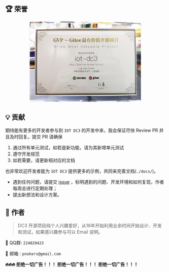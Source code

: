## 🏆 荣誉

<p align="center">
    <img src="./images/dc3/gitee/gvp.jpg" width="70%" alt="GiteeGVP">
<p/>




## 💡 贡献

期待能有更多的开发者参与到 `IOT DC3` 的开发中来，我会保证尽快 Review PR 并且及时回复。提交 PR 请确保

1. 通过所有单元测试，如若是新功能，请为其新增单元测试
2. 遵守开发规范
3. 如若需要，请更新相对应的文档

也非常欢迎开发者能为 `IOT DC3` 提供更多的示例，共同来完善文档(`./docs/`)。

 - 遇到任何问题，请提交  [issue](https://gitee.com/pnoker/iot-dc3/issues) ，标明遇到的问题、开发环境和如何复现，作者每周会进行定期处理；
 - 提出新想法和设计方案。



## 🚀 作者  

> DC3 开源项目纯个人兴趣爱好，从16年开始利用业余时间开始设计、开发和测试，如果感兴趣参与可以 Email 说明。

:beers: QQ群: `224029423`

:whale2: 邮箱  : `pnokers@gmail.com`

**:fire::fire::fire:  拒绝一切广告！！！ 拒绝一切广告！！！ 拒绝一切广告！！！**

